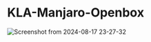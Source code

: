 # KLA-Manjaro-Openbox

![Screenshot from 2024-08-17 23-27-32](https://github.com/user-attachments/assets/e63bff27-37ad-488b-9f78-936b1b94d13a)
